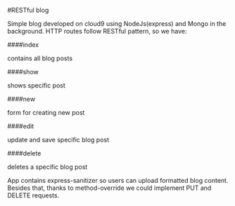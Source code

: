 #RESTful blog

Simple blog developed on cloud9 using NodeJs(express) and Mongo in the background.
HTTP routes follow RESTful pattern, so we have:

####index

contains all blog posts

####show

shows specific post

####new 

form for creating new post

####edit 

update and save specific blog post

####delete

deletes a specific blog post


App contains express-sanitizer so users can upload formatted blog content. 
Besides that, thanks to method-override we could implement PUT and DELETE requests.